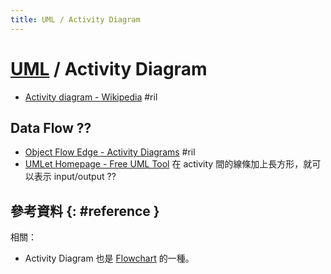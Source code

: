 ```yaml
---
title: UML / Activity Diagram
---
```

# [UML](uml.md) / Activity Diagram

  - [Activity diagram \- Wikipedia](https://en.wikipedia.org/wiki/Activity_diagram) #ril

## Data Flow ??

  - [Object Flow Edge - Activity Diagrams](https://www.uml-diagrams.org/activity-diagrams.html#object-flow-edge) #ril
  - [UMLet Homepage \- Free UML Tool](http://www.itmeyer.at/umlet/uml2/ActivityClass1.html) 在 activity 間的線條加上長方形，就可以表示 input/output ??

## 參考資料 {: #reference }

相關：

  - Activity Diagram 也是 [Flowchart](flowchart.md) 的一種。
